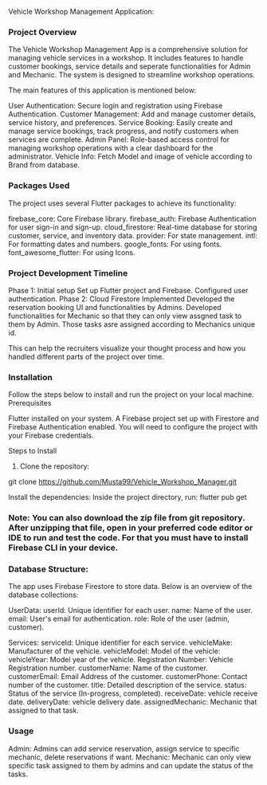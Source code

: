 Vehicle Workshop Management Application:


### Project Overview

The Vehicle Workshop Management App is a comprehensive solution for managing vehicle services in a workshop. It includes features to handle customer bookings, service details and seperate functionalities for Admin and Mechanic. The system is designed to streamline workshop operations.


 The main features of this application is mentioned below:

  User Authentication: Secure login and registration using Firebase Authentication.
  Customer Management: Add and manage customer details, service history, and preferences.
  Service Booking: Easily create and manage service bookings, track progress, and notify customers when services are complete.
  Admin Panel: Role-based access control for managing workshop operations with a clear dashboard for the administrator.
  Vehicle Info: Fetch Model and image of vehicle according to Brand from database.


### Packages Used

The project uses several Flutter packages to achieve its functionality:

firebase_core: Core Firebase library.
firebase_auth: Firebase Authentication for user sign-in and sign-up.
cloud_firestore: Real-time database for storing customer, service, and inventory data.
provider: For state management.
intl: For formatting dates and numbers.
google_fonts: For using fonts.
font_awesome_flutter: For using Icons.


### Project Development Timeline

Phase 1: Initial setup
        Set up Flutter project and Firebase.
        Configured user authentication.
Phase 2: Cloud Firestore Implemented
        Developed the reservation booking UI and functionalities by Admins.
        Developed functionalities for Mechanic so that they can only view assgned task to them by Admin. Those tasks asre assigned according to Mechanics unique id.
        

This can help the recruiters visualize your thought process and how you handled different parts of the project over time.


### Installation

Follow the steps below to install and run the project on your local machine.
Prerequisites

Flutter installed on your system.
A Firebase project set up with Firestore and Firebase Authentication enabled. You will need to configure the project with your Firebase credentials.

Steps to Install

1. Clone the repository:

git clone https://github.com/Musta99/Vehicle_Workshop_Manager.git


Install the dependencies: Inside the project directory, 
run:
flutter pub get


### Note: You can also download the zip file from git repository. After unzipping that file, open in your preferred code editor or IDE to run and test the code. For that you must have to install Firebase CLI in your device.

### Database Structure:

The app uses Firebase Firestore to store data. Below is an overview of the database collections:

UserData:
        userId: Unique identifier for each user.
        name: Name of the user.
        email: User's email for authentication.
        role: Role of the user (admin, customer).

Services:
        serviceId: Unique identifier for each service.
        vehicleMake: Manufacturer of the vehicle.
        vehicleModel: Model of the vehicle:
        vehicleYear: Model year of the vehicle.
        Registration Number: Vehicle Registration number.
        customerName: Name of the customer.
        customerEmail: Email Address of the customer.
        customerPhone: Contact number of the customer.
        title: Detailed description of the service.
        status: Status of the service (In-progress, completed).
        receiveDate: vehicle receive date.
        deliveryDate: vehicle delivery date.
        assignedMechanic: Mechanic that assigned to that task.
        
        



### Usage

 Admin: Admins can add service reservation, assign service to specific mechanic, delete reservations if want.
 Mechanic: Mechanic can only view specific task assigned to them by admins and can update the status of the tasks.

